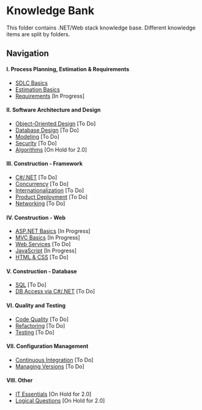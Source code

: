 # Knowledge Bank
This folder contains .NET/Web stack knowledge base. Different knowledge items are split by folders.

## Navigation

#### I. Process Planning, Estimation & Requirements
- [SDLC Basics](https://github.com/kakarotto67/knowledge-base/knowledge-bank/blob/master/SDLC/Basics.md)
- [Estimation Basics](https://github.com/kakarotto67/knowledge-base/knowledge-bank/blob/master/Estimation/Basics.md)
- [Requirements](https://github.com/kakarotto67/knowledge-base/knowledge-bank/blob/master/Requirements/Basics.md) [In Progress]

#### II. Software Architecture and Design
- [Object-Oriented Design](https://github.com/kakarotto67/knowledge-base/knowledge-bank/#) [To Do]
- [Database Design](https://github.com/kakarotto67/knowledge-base/knowledge-bank/#) [To Do]
- [Modeling](https://github.com/kakarotto67/knowledge-base/knowledge-bank/#) [To Do]
- [Security](https://github.com/kakarotto67/knowledge-base/knowledge-bank/#) [To Do]
- [Algorithms](https://github.com/kakarotto67/knowledge-base/knowledge-bank/#) [On Hold for 2.0]

#### III. Construction - Framework
- [C#/.NET](https://github.com/kakarotto67/knowledge-base/knowledge-bank/#) [To Do]
- [Concurrency](https://github.com/kakarotto67/knowledge-base/knowledge-bank/#) [To Do]
- [Internationalization](https://github.com/kakarotto67/knowledge-base/knowledge-bank/#) [To Do]
- [Product Deployment](https://github.com/kakarotto67/knowledge-base/knowledge-bank/#) [To Do]
- [Networking](https://github.com/kakarotto67/knowledge-base/knowledge-bank/#) [To Do]

#### IV. Construction - Web
- [ASP.NET Basics](https://github.com/kakarotto67/knowledge-base/knowledge-bank/blob/master/ASP.NET/Basics.md) [In Progress]
- [MVC Basics](https://github.com/kakarotto67/knowledge-base/knowledge-bank/blob/master/MVC/Basics.md) [In Progress]
- [Web Services](https://github.com/kakarotto67/knowledge-base/knowledge-bank/blob/master/Services/Basics.md) [To Do]
- [JavaScript](https://github.com/kakarotto67/knowledge-base/knowledge-bank/blob/master/WebUI/JavaScript.md) [In Progress]
- [HTML & CSS](https://github.com/kakarotto67/knowledge-base/knowledge-bank/blob/master/WebUI/HtmlCss.md) [To Do]

#### V. Construction - Database
- [SQL](https://github.com/kakarotto67/knowledge-base/knowledge-bank/#) [To Do]
- [DB Access via C#/.NET](https://github.com/kakarotto67/knowledge-base/knowledge-bank/#) [To Do]

#### VI. Quality and Testing
- [Code Quality](https://github.com/kakarotto67/knowledge-base/knowledge-bank/#) [To Do]
- [Refactoring](https://github.com/kakarotto67/knowledge-base/knowledge-bank/#) [To Do]
- [Testing](https://github.com/kakarotto67/knowledge-base/knowledge-bank/#) [To Do]

#### VII. Configuration Management
- [Continuous Integration](https://github.com/kakarotto67/knowledge-base/knowledge-bank/#) [To Do]
- [Managing Versions](https://github.com/kakarotto67/knowledge-base/knowledge-bank/#) [To Do]

#### VIII. Other
- [IT Essentials](https://github.com/kakarotto67/knowledge-base/knowledge-bank/#) [On Hold for 2.0]
- [Logical Questions](https://github.com/kakarotto67/knowledge-base/knowledge-bank/blob/master/Other/LogicalQuestions.md) [On Hold for 2.0]

